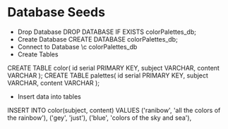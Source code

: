 # Database Seeds

- Drop Database 
DROP DATABASE IF EXISTS colorPalettes_db;
- Create Database
CREATE DATABASE colorPalettes_db;
- Connect to Database 
\c colorPalettes_db 
- Create Tables 

CREATE TABLE color(
  id serial PRIMARY KEY,
  subject VARCHAR,
  content VARCHAR
);
 CREATE TABLE palettes(
  id serial PRIMARY KEY,
  subject VARCHAR,
  content VARCHAR
);

- Insert data into tables 

INSERT INTO color(subject, content) VALUES
('ranibow', 'all the colors of the rainbow'),
('gey', 'just'),
('blue', 'colors of the sky and sea'),


<!-- 
INSERT INTO palettes(subject, content) VALUES
('****************', '£££££££££££ '),
('****************', '£££££££££££ '),
('****************', '£££££££££££ '),
('****************', '£££££££££££ '),

## To run:
```
psql -f db/seed.sql 
```